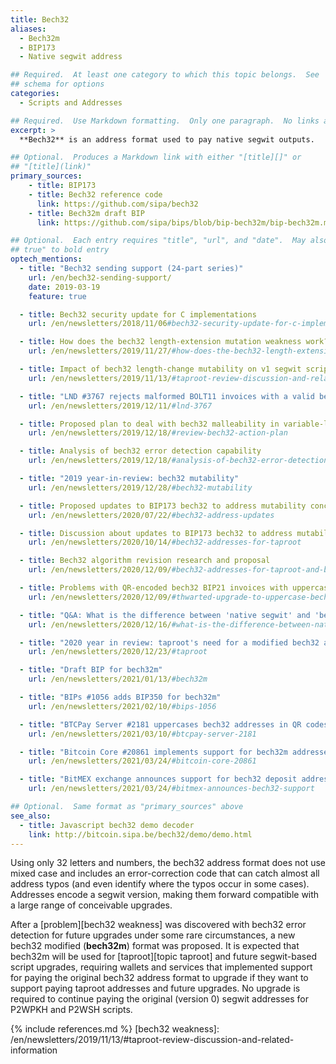 ```yaml
---
title: Bech32
aliases:
  - Bech32m
  - BIP173
  - Native segwit address

## Required.  At least one category to which this topic belongs.  See
## schema for options
categories:
  - Scripts and Addresses

## Required.  Use Markdown formatting.  Only one paragraph.  No links allowed.
excerpt: >
  **Bech32** is an address format used to pay native segwit outputs.

## Optional.  Produces a Markdown link with either "[title][]" or
## "[title](link)"
primary_sources:
    - title: BIP173
    - title: Bech32 reference code
      link: https://github.com/sipa/bech32
    - title: Bech32m draft BIP
      link: https://github.com/sipa/bips/blob/bip-bech32m/bip-bech32m.mediawiki

## Optional.  Each entry requires "title", "url", and "date".  May also use "feature:
## true" to bold entry
optech_mentions:
  - title: "Bech32 sending support (24-part series)"
    url: /en/bech32-sending-support/
    date: 2019-03-19
    feature: true

  - title: Bech32 security update for C implementations
    url: /en/newsletters/2018/11/06#bech32-security-update-for-c-implementation

  - title: How does the bech32 length-extension mutation weakness work?
    url: /en/newsletters/2019/11/27/#how-does-the-bech32-length-extension-mutation-weakness-work

  - title: Impact of bech32 length-change mutability on v1 segwit script length
    url: /en/newsletters/2019/11/13/#taproot-review-discussion-and-related-information

  - title: "LND #3767 rejects malformed BOLT11 invoices with a valid bech32 checksum"
    url: /en/newsletters/2019/12/11/#lnd-3767

  - title: Proposed plan to deal with bech32 malleability in variable-length addresses
    url: /en/newsletters/2019/12/18/#review-bech32-action-plan

  - title: Analysis of bech32 error detection capability
    url: /en/newsletters/2019/12/18/#analysis-of-bech32-error-detection

  - title: "2019 year-in-review: bech32 mutability"
    url: /en/newsletters/2019/12/28/#bech32-mutability

  - title: Proposed updates to BIP173 bech32 to address mutability concerns
    url: /en/newsletters/2020/07/22/#bech32-address-updates

  - title: Discussion about updates to BIP173 bech32 to address mutability concerns
    url: /en/newsletters/2020/10/14/#bech32-addresses-for-taproot

  - title: Bech32 algorithm revision research and proposal
    url: /en/newsletters/2020/12/09/#bech32-addresses-for-taproot-and-beyond

  - title: Problems with QR-encoded bech32 BIP21 invoices with uppercase schema
    url: /en/newsletters/2020/12/09/#thwarted-upgrade-to-uppercase-bech32-qr-codes

  - title: "Q&A: What is the difference between 'native segwit' and 'bech32'?"
    url: /en/newsletters/2020/12/16/#what-is-the-difference-between-native-segwit-and-bech32

  - title: "2020 year in review: taproot's need for a modified bech32 address format"
    url: /en/newsletters/2020/12/23/#taproot

  - title: "Draft BIP for bech32m"
    url: /en/newsletters/2021/01/13/#bech32m

  - title: "BIPs #1056 adds BIP350 for bech32m"
    url: /en/newsletters/2021/02/10/#bips-1056

  - title: "BTCPay Server #2181 uppercases bech32 addresses in QR codes"
    url: /en/newsletters/2021/03/10/#btcpay-server-2181

  - title: "Bitcoin Core #20861 implements support for bech32m addresses"
    url: /en/newsletters/2021/03/24/#bitcoin-core-20861

  - title: "BitMEX exchange announces support for bech32 deposit addresses"
    url: /en/newsletters/2021/03/24/#bitmex-announces-bech32-support

## Optional.  Same format as "primary_sources" above
see_also:
  - title: Javascript bech32 demo decoder
    link: http://bitcoin.sipa.be/bech32/demo/demo.html
---
```

Using only 32 letters and numbers, the bech32 address format does not use
mixed case and includes an error-correction code that can catch
almost all address typos (and even identify where the typos occur in
some cases).  Addresses encode a segwit version, making them forward
compatible with a large range of conceivable upgrades.

After a [problem][bech32 weakness] was discovered with bech32 error
detection for future upgrades under some rare circumstances, a new
bech32 modified (**bech32m**) format was proposed.
It is expected that bech32m will be used for
[taproot][topic taproot] and future segwit-based script upgrades,
requiring wallets and services that implemented support for paying the
original bech32 address format to upgrade if they want to support
paying taproot addresses and future upgrades.  No upgrade is required to
continue paying the original (version 0) segwit addresses for P2WPKH
and P2WSH scripts.

{% include references.md %}
[bech32 weakness]: /en/newsletters/2019/11/13/#taproot-review-discussion-and-related-information
